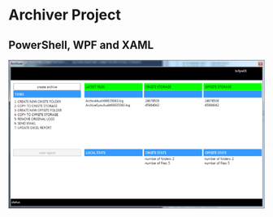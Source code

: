# Archiver Project

## PowerShell, WPF and XAML

![Alt ScreenShot of MainWindow](/screenshots/mainwindow.png "Main Window")